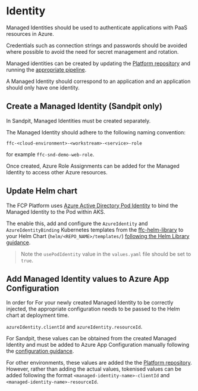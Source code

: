 # Identity

Managed Identities should be used to authenticate applications with PaaS resources in Azure.

Credentials such as connection strings and passwords should be avoided where possible to avoid the need for secret management and rotation.

Managed identities can be created by updating the [Platform repository](https://dev.azure.com/defragovuk/DEFRA-FFC/_git/DEFRA-FFC-PLATFORM) and running the [appropriate pipeline](https://dev.azure.com/defragovuk/DEFRA-FFC/_build?definitionId=2752).

A Managed Identity should correspond to an application and an application should only have one identity.

## Create a Managed Identity (Sandpit only)

In Sandpit, Managed Identities must be created separately.

The Managed Identity should adhere to the following naming convention:

`ffc-<cloud-environment>-<workstream>-<service>-role`

for example `ffc-snd-demo-web-role`.

Once created, Azure Role Assignments can be added for the Managed Identity to access other Azure resources.

## Update Helm chart

The FCP Platform uses [Azure Active Directory Pod Identity](https://github.com/Azure/aad-pod-identity) to bind the Managed Identity to the Pod within AKS.

The enable this, add and configure the `AzureIdentity` and `AzureIdentityBinding` Kubernetes templates from the [ffc-helm-library](https://github.com/DEFRA/ffc-helm-library) to your Helm Chart (`helm/<REPO_NAME>/templates/`) [following the Helm Library guidance](https://github.com/DEFRA/ffc-helm-library#azure-identity-template).

> Note the `usePodIdentity` value in the `values.yaml` file should be set to `true`.

## Add Managed Identity values to Azure App Configuration

In order for For your newly created Managed Identity to be correctly injected, the appropriate configuration needs to be passed to the Helm chart at deployment time.

`azureIdentity.clientId` and `azureIdentity.resourceId`.

For Sandpit, these values can be obtained from the created Managed Identity and must be added to Azure App Configuration manually following the [configuration guidance](configuration.md).  

For other environments, these values are added the the [Platform repository](https://dev.azure.com/defragovuk/DEFRA-FFC/_git/DEFRA-FFC-PLATFORM).  However, rather than adding the actual values, tokenised values can be added following the format `<managed-identity-name>-clientId` and `<managed-identity-name>-resourceId`.
